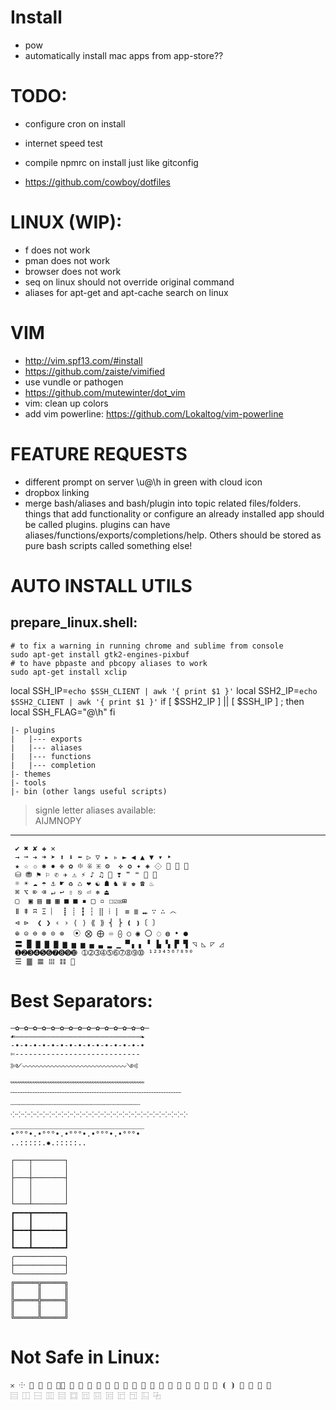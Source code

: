 # Install 
- pow
- automatically install mac apps from app-store??

# TODO: 
- configure cron on install
- internet speed test
- compile npmrc on install just like gitconfig

- https://github.com/cowboy/dotfiles

# LINUX (WIP):
- f does not work
- pman does not work
- browser does not work
- seq on linux should not override original command 
- aliases for apt-get and apt-cache search on linux

# VIM
- http://vim.spf13.com/#install
- https://github.com/zaiste/vimified
- use vundle or pathogen
- https://github.com/mutewinter/dot_vim
- vim: clean up colors
- add vim powerline: https://github.com/Lokaltog/vim-powerline

# FEATURE REQUESTS
- different prompt on server \u@\h in green with cloud icon
- dropbox linking
- merge bash/aliases and bash/plugin into topic related files/folders. things that add functionality or configure an already installed app should be called plugins. plugins can have aliases/functions/exports/completions/help. Others should be stored as pure bash scripts called something else!

# AUTO INSTALL UTILS
## prepare_linux.shell:

    # to fix a warning in running chrome and sublime from console
    sudo apt-get install gtk2-engines-pixbuf
    # to have pbpaste and pbcopy aliases to work
    sudo apt-get install xclip


local SSH_IP=`echo $SSH_CLIENT | awk '{ print $1 }'`
local SSH2_IP=`echo $SSH2_CLIENT | awk '{ print $1 }'`
if [ $SSH2_IP ] || [ $SSH_IP ] ; then
  local SSH_FLAG="@\h"
fi
        
    |- plugins
    |   |--- exports
    |   |--- aliases
    |   |--- functions
    |   |--- completion
    |- themes
    |- tools
    |- bin (other langs useful scripts)

> signle letter aliases available:    
> AIJMNOPY

______________________________________________

     ✔ ✖ ✘ ✚ ✕ 
     → ➞ ➔ ➜ ➤ ⬆ ⬇ ⬅ ▷ ▽ ▸ ▹ ► ◀ ▲ ▼ ▾ ‣
     ★ ☆ ✩ ✱ ✸ ❉ ✿ ፨ ※ ⁜ ⚙  ✜ ✪ ✦ ◈ ⟐   
     ⛁ ⛃ ⚑ ⚐ ✆ ✈ ⚠ ⚡ ♪ ♫ ⑆ ❣ ❞ ❝  
     ☼ ☀ ☁ ☂ ⚓ ☛ ♻ ♺ ❤ ☯ ☗ ♞ ♛ ♚ ☎ ♨
     ⌘ ⌥ ⌦ ⌫ ↵ ↩ ⇧ ⎋ ⏎ ⎈ ⏏
     ▢  ▣ ▤ ▩ ▦ ■ ■ ▪ □ ▫ ☐☑☒⊞
     ǁ ǂ ʭ Ξ ︴ ┋ ┊ ┇ ┆ ⣿ ⁞ ⡇ ≡ ≣ ⑉ ∵ ∴ ෴
     ⊲ ⊳  ❮ ❯ ‹ › ⟨ ⟩ ⟪ ⟫ ⎨ ⎬ ❪ ❫〔 〕
     ⊕ ⊝ ⊜ ⊗ ⊙ ⊚  ⦿ ⨂ ⨁ ♾ ⨀ ○ ◉ 〇 ◌ ◍ • ●
     〓 █ ▇ ▇ ▇ ▆ ▅ ▅ ▄ ▃ ▂ ▁ ▀▗ ▖ ▘ ▙ ▚ ▛ ▜ ◹ ◺ ◸ ◿
     ➊➋➌➍➎➏➐➑➒➓ ➀➁➂➃➄➅➆➇➈➉ ¹²³⁴⁵⁶⁷⁸⁹⁰ 
     ☰ ䷀ 𝌆 𝍖 𝌮 



# Best Separators:
    —✿—✿—✿—✿—✿—✿—✿—✿—✿—✿—✿—✿—✿—✿—✿—
    ☙————————————————————————————❧
    -∙-∙-∙-∙-∙-∙-∙-∙-∙-∙-∙-∙-∙-∙-∙
    ✄----------------------------
    ༻〰〰〰〰〰〰〰〰〰〰〰〰〰〰༺
    ﹌﹌﹌﹌﹌﹌﹌﹌﹌﹌﹌﹌﹌﹌﹌﹌﹌﹌
    ﹋﹋﹋﹋﹋﹋﹋﹋﹋﹋﹋﹋﹋﹋﹋﹋﹋﹋﹋﹋﹋﹋﹋ 
    ┈┈┈┈┈┈┈┈┈┈┈┈┈┈┈┈┈┈┈┈┈┈┈┈┈┈┈┈┈
    ⁘⁘⁘⁘⁘⁘⁘⁘⁘⁘⁘⁘⁘⁘⁘⁘⁘⁘⁘⁘⁘⁘⁘⁘⁘⁘⁘⁘⁘
    ＿＿＿＿＿＿＿＿＿＿＿＿＿＿＿＿＿＿
    •°°°•.•°°°•.•°°°•.•°°°•.•°°°• 
    ..:::::.✸.:::::.. 

    ┌───┬───────┐
    │   │       │
    ├───┼───────┤
    │   │       │
    │   │       │
    └───┴───────┘
    ┏━━━┳━━━━━━━┓
    ┃   ┃       ┃
    ┣━━━╋━━━━━━━┫
    ┃   ┃       ┃
    ┗━━━┻━━━━━━━┛
    ╭───────────╮
    ├───────────┤
    ╰───────────╯
    ╔═════╦═════╗
    ║     ║     ║
    ╠═════╬═════╣
    ║     ║     ║
    ╚═════╩═════╝

# Not Safe in Linux:
    𐄂 ⸭  ⧆ ⧇ ︙⦀ ⦂ ⦙ ⦚ ⧘ ⧙ ⧚ ⧛ ⪡ ⪢ ⪦ ⪧ ⫏ ⫐ ⫷ ⫸ ⦉ ⦊ ⦗ ⦘ ⦼ ⧀ ⧁ ⨠
    ⿳ ⿰ ⿱ ⿲ ⿳ ⿴ ⿵ ⿶ ⿷ ⿸ ⿹ ⿺ ⿻
